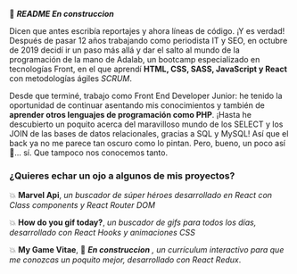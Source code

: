 <!--
**srojasz/srojasz** is a ✨ _special_ ✨ repository because its `README.md` (this file) appears on your GitHub profile.
-->

👷 ***README En construccion***


Dicen que antes escribía reportajes y ahora líneas de código. ¡Y es verdad! Después de pasar 12 años trabajando como periodista IT y SEO, en octubre de 2019 decidí ir un paso más allá y dar el salto al mundo de la programación de la mano de Adalab, un bootcamp especializado en tecnologías Front, en el que aprendí **HTML, CSS, SASS, JavaScript y React** con metodologías ágiles *SCRUM*.

Desde que terminé, trabajo como Front End Developer Junior: he tenido la oportunidad de continuar asentando mis conocimientos y también de **aprender otros lenguajes de programación como PHP**. ¡Hasta he descubierto un poquito acerca del maravilloso mundo de los SELECT y los JOIN de las bases de datos relacionales, gracias a SQL y MySQL! Así que el back ya no me parece tan oscuro como lo pintan. Pero, bueno, un poco así 👹... sí. Que tampoco nos conocemos tanto. 

### ¿Quieres echar un ojo a algunos de mis proyectos?

💥 **Marvel Api**, *un buscador de súper héroes desarrollado en React con Class components y React Router DOM*

💥 **How do you gif today?**, *un buscador de gifs para todos los días, desarrollado con React Hooks y animaciones CSS*

💥 **My Game Vitae**, 👷 ***En construccion*** *, un currículum interactivo para que me conozcas un poquito mejor, desarrollado con React Redux*.

